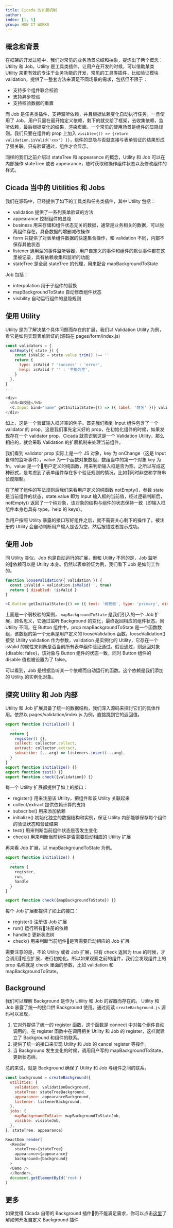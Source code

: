 ```yaml
---
title: Cicada 的扩展机制
author: 
index: [1, 5]
group: HOW IT WORKS
---
```

## 概念和背景

在框架的开发过程中，我们对常见的业务场景总结和抽象，提炼出了两个概念：Utility 和 Job。Utility 是工具类插件，让用户在开发的时候，可以借助某类 Utility 来更有效的专注于业务功能的开发，常见的工具类插件，比如验证模块 validation，提供了一整套方法来满足不同场景的需求，包括但不限于：

* 支持多个组件联合校验
* 支持异步校验
* 支持校验数据的重置

而 Job 是任务类插件，支持监听依赖，并且根据依赖变化自动执行任务。一旦使用了 Job，用户只需在最开始定义依赖，剩下的就交给了框架，去收集依赖，监听依赖，最后根据变化的结果，渲染页面。一个常见的使用场景是组件的显隐规则。我们只要在组件的 prop 上加入 
`visible={() => {return validation.isValid('xxx') }}`，组件的显隐与否就直接与表单验证的结果形成了强关联。只有验证通过，组件才会显示。


同样的我们之前介绍过 stateTree 和 appearance 的概念，Utility 和 Job 可以在内部操作 stateTree 或者 appearance，随时获取和操作组件状态以及修改组件的样式。

## Cicada 当中的 Uitilities 和 Jobs 
我们在源码中，已经提供了如下的工具类和任务类插件，其中 Utility 包括：
* validation 提供了一系列表单验证的方法
* appearance 控制组件的显隐
* business 用来存储和组件状态无关的数据，通常是业务相关的数据，可以脱离组件存在，具备数据的增删减改操作
* form 只提供了对表单组件数据的快速集合操作，和 validation 不同，内部不保存其他状态
* listener 通用型的事件监听容器，用户自定义的事件和组件的默认事件都在这里被记录，具有依赖收集和监听的功能
* stateTree 是全局 stateTree 的代理，用来配合 mapBackgroundToState

Job 包括：
* interpolation 用于子组件的替换
* mapBackgroundToState 自动修改组件状态
* visibility 自动运行组件的显隐规则




## 使用 Utility 
Utility 是为了解决某个具体问题而存在的扩展，我们以 Validation Utility 为例，看它是如何实现表单验证的(源码在 pages/form/index.js)

```js
const validators = {
  notEmpty({ state }) {
    const isValid = state.value.trim() !== ''
    return {
      type: isValid ? 'success' : 'error',
      help: isValid ? '' : '不能为空',
    }
  },
}
...

<div>
  <h3>自校验</h3>
  <C.Input bind="name" getInitialState={() => ({ label: '姓名' })} validator={{ onChange: [{ fn: validators.notEmpty }] }} />
</div>
```
如上，这是一个验证输入框非空的例子。首先我们看到 Input 组件包含了一个 validator 的 prop，这是我们事先定义好的 prop，在初始化组件的时候，如果发现存在一个 validator prop，Cicada 就意识到这是一个 Validation Utility，那么相应的，就会采取 Validation 的扩展机制来处理当前组件。

我们看到 validator prop 实际上是一个 JS 对象，key 为 onChange（这是 Input 自带的监听事件），value 为一个函数对象数组，数组当中的第一个对象 key 为 fn，value 是一个用户定义的纯函数，用来判断输入框是否为空。之所以写成这种形式，是考虑到了表单组件存在多个验证规则的情况，比如同时非空和字符串长度限制。

在了解了组件的写法规则后我们来看用户定义的纯函数 notEmpty()，参数 state 是当前组件的状态，state.value 即为 Input 输入框的当前值，经过逻辑判断后，notEmpty() 返回了一个纯对象，该对象的结构与组件的状态保持一致（即输入框组件本身也具有 type，help 的 keys）。

当用户按照 Utility 暴露的接口写好组件之后，就不需要关心剩下的操作了。被注册的 Utility 会自动判断用户输入是否为空，然后报错或者提示成功。
 


## 使用 Job
同 Utility 类似，Job 也是自动运行的扩展，但和 Utility 不同的是，Job 监听的依赖可以是 Utility 本身。仍然以表单验证为例，我们看下 Job 是如何工作的。

```js
function looseValidation({ validation }) {
  const isValid = validation.isValid('', true)
  return { disabled: !isValid }
}

<C.Button getInitialState={() => ({ text: '弱校验', type: 'primary', disabled: false })} mapBackgroundToState={[looseValidation]} />
```

上面是一个弱校验的案例， `mapBackgroundToState` 是我们引入的一个 Job 扩展，顾名思义，它通过监听 Background 的变化，最终返回相应的组件状态。同 Utility 不同，在 Button 组件中，prop mapBackgroundToState 是一个函数数组，该数组的第一个元素是用户定义的 looseValidation 函数。looseValidation() 接受 Utility validation 作为参数，validation 是实例化的 Utility，它存在一个 isValid 的属性来判断是否当前所有表单组件验证通过。假设通过，则返回对象 {disable: false}，该对象与 Button 组件的状态一致，同时 Button 组件的 disable 值也被设置为了 false。

可以看到，Job 是根据监听某一个依赖而自动运行的函数。这个依赖是我们添加的 Utility 的实例化对象。

## 探究 Utility 和 Job 内部
Utility 和 Job 扩展具备了统一的数据结构，我们深入源码来探讨它们的具体作用。依然以 pages/validation/index.js 为例，直接跳到它的返回值。
```js
export function initialize() {
  ...
  return {
    register() {},
    collect: collector.collect,
    extract: collector.extract,
    subscribe: (...arg) => listeners.insert(...arg),
  }
}
export function initialize() {}
export function test() {}
export function check({validation}) {}
```
每一个 Utility 扩展都提供了如上的接口：
* register() 用来注册该 Utility，把组件和该 Utility 关联起来
* collect/extract 提供依赖计算的支持
* subscribe() 用来添加依赖
* initialize() 初始化独立的数据结构和实例，保证 Utility 内部能够保存每个组件的验证状态和验证结果
* test() 用来判断当前组件状态是否发生变化
* check() 用来判断当前组件是否需要启动相应的 Utility 扩展

再来看 Job 扩展，以 mapBackgroundToState 为例。
```js
export function initialize() {
  ...
  return {
    register,
    run,
    handle
  }
}

export function check({mapBackgroundToState}) {}
```
每个 Job 扩展都提供了如上的接口：
* register() 注册该 Job 扩展
* run() 运行所有注册的依赖
* handle() 更新状态树
* check() 用来判断当前组件是否需要启动相应的 Job 扩展

需要注意的是，不论 Utility 或者 Job 扩展，只有 check 返回为 true 的时候，才会调用相应扩展，进行初始化。所以如果观察之前的组件，我们会发现组件上的 prop 名称就是 check 里面的参数，比如 validation 和 mapBackgroundToState。


## Background  
我们可以理解 Background 是作为 Utility 和 Job 的容器而存在的。
Utility 和 Job 暴露了统一的接口供 Background 使用。通过阅读 `createBackground.js` 源码可以发现，

1. 它对外提供了统一的 register 函数，这个函数是 connect 中对每个组件自动调用的。在 register 函数中在调用相关 Utility 和 Job 的 register，这样就建立了 Background 和组件的联系。
2. 提供了统一的接口来实现 Utility 和 Job 的 cancel register 等操作。
3. 当 Background 发生变化的时候，调用用户写的 mapBackgroundToState，更新状态树。

总的来说，就是 Background 确保了 Utility 和 Job 与组件之间的联系。


``` js
const background = createBackground({
  utilities: {
    validation: validationBackground,
    stateTree: stateTreeBackground,
    appearance: appearanceBackground,
    listener: listenerBackground,
  },
  jobs: {
    mapBackgroundToState: mapBackgroundToStateJob,
    visible: visibleJob,
  },
}, stateTree, appearance)

ReactDom.render(
  <Render
    stateTree={stateTree}
    appearance={appearance}
    background={background}
  >
  <Demo />
  </Render>,
  document.getElementById('root')
)
```



## 更多
如果觉得 Cicada 自带的 Background 插件仍不能满足需求，你可以点击[这里]()了解如何开发自定义 Background 插件